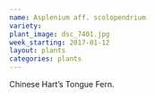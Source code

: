 ```yaml
---
name: Asplenium aff. scolopendrium
variety: 
plant_image: dsc_7401.jpg
week_starting: 2017-01-12
layout: plants 
categories: plants 
---
```

Chinese Hart’s Tongue Fern.